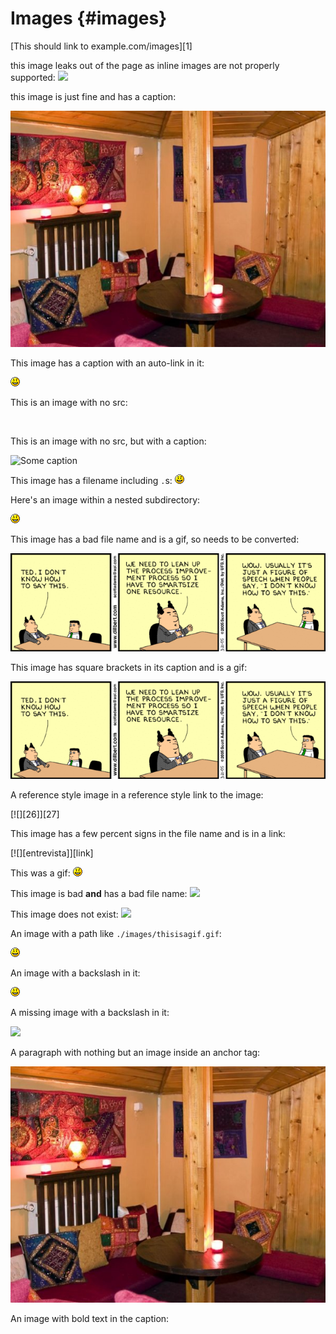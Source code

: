 # Images {#images}

[This should link to example.com/images][1]

this image leaks out of the page as inline images are not properly supported: ![](images/at.png)

this image is just fine and has a caption:

![Oh, how I miss the 70s](images/25mic.jpg)

This image has a caption with an auto-link in it:

![<http://example.com>](images/smile.png)

This is an image with no src:

![]()

This is an image with no src, but with a caption:

![Some caption]()

This image has a filename including `.`s: ![](images/bad.file.name.png)

Here's an image within a nested subdirectory:

![](images/nested/smile2.png)

This image has a bad file name and is a gif, so needs to be converted:

![](images/811.strip.gif)

This image has square brackets in its caption and is a gif:

![Hi, I am square []](images/gifimage.gif)

A reference style image in a reference style link to the image:

[![][26]][27]

This image has a few percent signs in the file name and is in a link:

[![][entrevista]][link]

This was a gif: ![](images/thisisagif.gif)

This image is bad **and** has a bad file name: ![](images/10.100.jpg)

This image does not exist: ![](images/doesnotexist.png)

An image with a path like `./images/thisisagif.gif`:

![](./images/thisisagif.gif)

An image with a backslash in it:

![](images\thisisagif.gif)

A missing image with a backslash in it:

![](images\foooooo.png)

A paragraph with nothing but an image inside an anchor tag:

[![](images/25mic.jpg)](http://example2.com)

An image with bold text in the caption:
